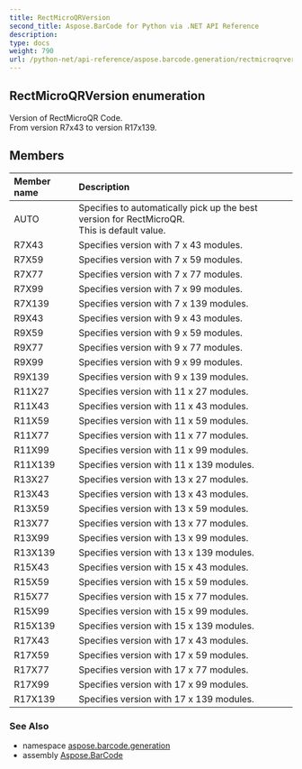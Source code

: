 ```yaml
---
title: RectMicroQRVersion
second_title: Aspose.BarCode for Python via .NET API Reference
description: 
type: docs
weight: 790
url: /python-net/api-reference/aspose.barcode.generation/rectmicroqrversion/
---
```


## RectMicroQRVersion enumeration

Version of RectMicroQR Code.<br/>            From version R7x43 to version R17x139.

## Members
| Member name | Description |
| :- | :- |
|AUTO|Specifies to automatically pick up the best version for RectMicroQR.<br/>            This is default value.|
|R7X43|Specifies version with 7 x 43 modules.|
|R7X59|Specifies version with 7 x 59 modules.|
|R7X77|Specifies version with 7 x 77 modules.|
|R7X99|Specifies version with 7 x 99 modules.|
|R7X139|Specifies version with 7 x 139 modules.|
|R9X43|Specifies version with 9 x 43 modules.|
|R9X59|Specifies version with 9 x 59 modules.|
|R9X77|Specifies version with 9 x 77 modules.|
|R9X99|Specifies version with 9 x 99 modules.|
|R9X139|Specifies version with 9 x 139 modules.|
|R11X27|Specifies version with 11 x 27 modules.|
|R11X43|Specifies version with 11 x 43 modules.|
|R11X59|Specifies version with 11 x 59 modules.|
|R11X77|Specifies version with 11 x 77 modules.|
|R11X99|Specifies version with 11 x 99 modules.|
|R11X139|Specifies version with 11 x 139 modules.|
|R13X27|Specifies version with 13 x 27 modules.|
|R13X43|Specifies version with 13 x 43 modules.|
|R13X59|Specifies version with 13 x 59 modules.|
|R13X77|Specifies version with 13 x 77 modules.|
|R13X99|Specifies version with 13 x 99 modules.|
|R13X139|Specifies version with 13 x 139 modules.|
|R15X43|Specifies version with 15 x 43 modules.|
|R15X59|Specifies version with 15 x 59 modules.|
|R15X77|Specifies version with 15 x 77 modules.|
|R15X99|Specifies version with 15 x 99 modules.|
|R15X139|Specifies version with 15 x 139 modules.|
|R17X43|Specifies version with 17 x 43 modules.|
|R17X59|Specifies version with 17 x 59 modules.|
|R17X77|Specifies version with 17 x 77 modules.|
|R17X99|Specifies version with 17 x 99 modules.|
|R17X139|Specifies version with 17 x 139 modules.|

### See Also

* namespace [aspose.barcode.generation](/barcode/python-net/api-reference/aspose.barcode.generation/)
* assembly [Aspose.BarCode](/barcode/python-net/api-reference/)

